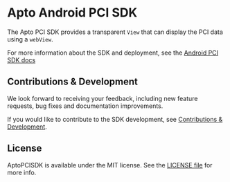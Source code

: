 # Apto Android PCI SDK

The Apto PCI SDK provides a transparent `View` that can display the PCI data using a `webView`.

For more information about the SDK and deployment, see the [Android PCI SDK docs](http://docs.aptopayments.com/docs/pci-sdk-android)

## Contributions & Development

We look forward to receiving your feedback, including new feature requests, bug fixes and documentation improvements.

If you would like to contribute to the SDK development, see [Contributions & Development](http://docs.aptopayments.com/docs/pci-sdk-android#contributions--development).

## License

AptoPCISDK is available under the MIT license. See the [LICENSE file](LICENSE) for more info.